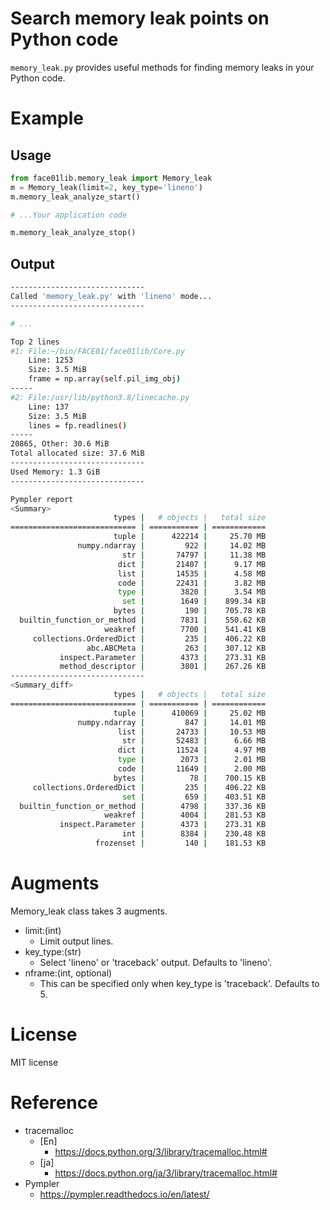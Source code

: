 # Search memory leak points on Python code
`memory_leak.py` provides useful methods for finding memory leaks in your Python code.

# Example
## Usage
```python
from face01lib.memory_leak import Memory_leak
m = Memory_leak(limit=2, key_type='lineno')
m.memory_leak_analyze_start()

# ...Your application code

m.memory_leak_analyze_stop()
```
## Output
```bash
------------------------------
Called 'memory_leak.py' with 'lineno' mode...
------------------------------

# ...

Top 2 lines
#1: File:~/bin/FACE01/face01lib/Core.py
    Line: 1253
    Size: 3.5 MiB
    frame = np.array(self.pil_img_obj)
-----
#2: File:/usr/lib/python3.8/linecache.py
    Line: 137
    Size: 3.5 MiB
    lines = fp.readlines()
-----
20865, Other: 30.6 MiB
Total allocated size: 37.6 MiB
------------------------------
Used Memory: 1.3 GiB
------------------------------

Pympler report
<Summary>
                       types |   # objects |   total size
============================ | =========== | ============
                       tuple |      422214 |     25.70 MB
               numpy.ndarray |         922 |     14.02 MB
                         str |       74797 |     11.38 MB
                        dict |       21407 |      9.17 MB
                        list |       14535 |      4.58 MB
                        code |       22431 |      3.82 MB
                        type |        3820 |      3.54 MB
                         set |        1649 |    899.34 KB
                       bytes |         190 |    705.78 KB
  builtin_function_or_method |        7831 |    550.62 KB
                     weakref |        7700 |    541.41 KB
     collections.OrderedDict |         235 |    406.22 KB
                 abc.ABCMeta |         263 |    307.12 KB
           inspect.Parameter |        4373 |    273.31 KB
           method_descriptor |        3801 |    267.26 KB
------------------------------
<Summary_diff>
                       types |   # objects |   total size
============================ | =========== | ============
                       tuple |      410069 |     25.02 MB
               numpy.ndarray |         847 |     14.01 MB
                        list |       24733 |     10.53 MB
                         str |       52483 |      6.66 MB
                        dict |       11524 |      4.97 MB
                        type |        2073 |      2.01 MB
                        code |       11649 |      2.00 MB
                       bytes |          78 |    700.15 KB
     collections.OrderedDict |         235 |    406.22 KB
                         set |         659 |    403.51 KB
  builtin_function_or_method |        4798 |    337.36 KB
                     weakref |        4004 |    281.53 KB
           inspect.Parameter |        4373 |    273.31 KB
                         int |        8384 |    230.48 KB
                   frozenset |         140 |    181.53 KB
```

# Augments
Memory_leak class takes 3 augments.
- limit:(int)
  - Limit output lines.
- key_type:(str)
  - Select 'lineno' or 'traceback' output. Defaults to 'lineno'.
- nframe:(int, optional)
  - This can be specified only when key_type is 'traceback'. Defaults to 5.

# License
MIT license

# Reference
- tracemalloc
    - [En]
        - https://docs.python.org/3/library/tracemalloc.html#
    - [ja]
        - https://docs.python.org/ja/3/library/tracemalloc.html#
- Pympler
    - https://pympler.readthedocs.io/en/latest/